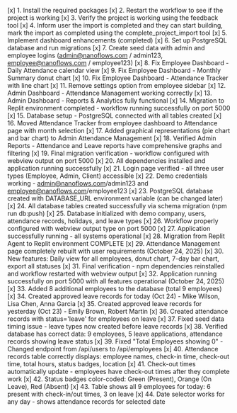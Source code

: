[x] 1. Install the required packages
[x] 2. Restart the workflow to see if the project is working
[x] 3. Verify the project is working using the feedback tool
[x] 4. Inform user the import is completed and they can start building, mark the import as completed using the complete_project_import tool
[x] 5. Implement dashboard enhancements (completed)
[x] 6. Set up PostgreSQL database and run migrations
[x] 7. Create seed data with admin and employee logins (admin@nanoflows.com / admin123, employee@nanoflows.com / employee123)
[x] 8. Fix Employee Dashboard - Daily Attendance calendar view
[x] 9. Fix Employee Dashboard - Monthly Summary donut chart
[x] 10. Fix Employee Dashboard - Attendance Tracker with line chart
[x] 11. Remove settings option from employee sidebar
[x] 12. Admin Dashboard - Attendance Management working correctly
[x] 13. Admin Dashboard - Reports & Analytics fully functional
[x] 14. Migration to Replit environment completed - workflow running successfully on port 5000
[x] 15. Database setup - PostgreSQL connected with all tables created
[x] 16. Moved Attendance Tracker from employee dashboard to Attendance page with month selection
[x] 17. Added graphical representations (pie chart and bar chart) to Admin Attendance Management
[x] 18. Verified Admin Reports - Attendance and Leave reports have comprehensive graphs and filtering
[x] 19. Final migration verification - workflow configured with webview output on port 5000
[x] 20. All dependencies installed and application running successfully
[x] 21. Login page verified - all three user types (Employee, Admin, Client) accessible
[x] 22. Demo credentials working - admin@nanoflows.com/admin123 and employee@nanoflows.com/employee123
[x] 23. PostgreSQL database created with DATABASE_URL environment variable (can be changed later)
[x] 24. All database tables created successfully via schema migration (npm run db:push)
[x] 25. Database initialized with demo company, users, attendance records, holidays, and leave types
[x] 26. Workflow properly configured with webview output type on port 5000
[x] 27. Application successfully running - all systems operational
[x] 28. Migration from Replit Agent to Replit environment COMPLETE
[x] 29. Attendance Management page completely rebuilt with user requirements (October 24, 2025)
[x] 30. New features: Daily view for all employees, donut chart, 7-day bar chart, export all statuses
[x] 31. Final verification - npm dependencies reinstalled and workflow restarted with webview output
[x] 32. Application running successfully on port 5000 with all features operational (October 24, 2025)
[x] 33. Added 8 additional employees to the database (total 9 employees)
[x] 34. Created approved leave records for today (Oct 24) - Mike Wilson, Lisa Chen, Anna Garcia
[x] 35. Created approved leave records for yesterday (Oct 23) - Emily Brown, Robert Martin
[x] 36. Created attendance records with status='leave' for employees on leave
[x] 37. Fixed seed data timing issue - leave types now created before leave records
[x] 38. Verified database has correct data: 9 employees, 5 leave applications, attendance records showing leave status
[x] 39. Fixed "Total Employees showing 0" - Changed endpoint from /api/users to /api/employees
[x] 40. Attendance records table correctly displays: employee names, check-in time, check-out time, total hours, status badges, location
[x] 41. Check-out times automatically update - employees have check-out times after they complete work
[x] 42. Status badges color-coded: Green (Present), Orange (On Leave), Red (Absent)
[x] 43. Table shows all 9 employees for today: 6 present with check-in/out times, 3 on leave
[x] 44. Date selector works for any day - shows attendance records for selected date